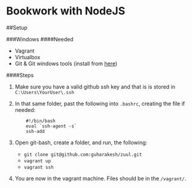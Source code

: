 # Bookwork with NodeJS

##Setup

###Windows
####Needed
- Vagrant
- Virtualbox
- Git & Git windows tools (install from [here](http://git-scm.com/download/win))

####Steps
1. Make sure you have a valid github ssh key and that is is stored in `C:\Users\YourUser\.ssh`

2. In that same folder, past the following into `.bashrc`, creating the file if needed:

    ```
        #!/bin/bash
        eval `ssh-agent -s`
        ssh-add
    ```

3. Open git-bash, create a folder, and run, the following:
    - `git clone git@github.com:guharakesh/zuul.git`
    - `vagrant up`
    - `vagrant ssh`

4. You are now in the vagrant machine. Files should be in the `/vagrant/`.
